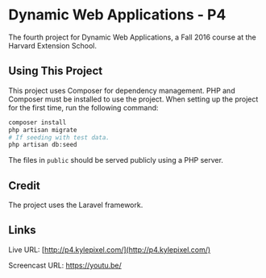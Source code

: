 # Dynamic Web Applications - P4

The fourth project for Dynamic Web Applications, a Fall 2016 course at the Harvard Extension School.

## Using This Project

This project uses Composer for dependency management. PHP and Composer must be installed to use the project. When setting up the project for the first time, run the following command:

```sh
composer install
php artisan migrate
# If seeding with test data.
php artisan db:seed
```

The files in `public` should be served publicly using a PHP server.

## Credit

The project uses the Laravel framework.

## Links

Live URL: [http://p4.kylepixel.com/](http://p4.kylepixel.com/)

Screencast URL: [https://youtu.be/<id>](https://youtu.be/<id>)